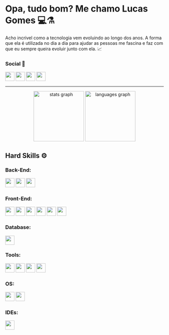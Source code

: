 # Opa, tudo bom? Me chamo Lucas Gomes 💻⚗️

Acho incrivel como a tecnologia vem evoluindo ao longo dos anos. A forma que ela é utilizada no dia a dia para ajudar as pessoas me fascina e faz com que eu sempre queira evoluir junto com ela. 📈

### Social 🚀
<div>
  
  <a href="https://www.x.com/lucasdocrocs/"> <img height="29px" src="https://img.shields.io/badge/X-1DA1F2?logo=x&logoColor=white"></a>
  <a href="https://www.linkedin.com/in/lucashito/"> <img height="29px" src="https://img.shields.io/badge/LinkedIn-0A66C2?logo=linkedin&logoColor=white"></a>
  <a href="mailto:lukashitoh@outlook.com"> <img height="29px" src="https://img.shields.io/badge/Outlook-0078D4?logo=microsoft-outlook&logoColor=white"></a>
  <a href="https://www.instagram.com/lucasdocrocs/"> <img height="29px" src="https://img.shields.io/badge/Instagram-E4405F?logo=instagram&logoColor=white"></a>
  
</div>

***

<div align="center">
  <img src="https://github-readme-stats.vercel.app/api?username=h1toh&hide_title=false&rank_icon=github&hide_rank=false&show_icons=true&include_all_commits=true&count_private=true&disable_animations=false&theme=blue_navy&locale=en&hide_border=false" height="160" alt="stats graph"  />
  <img src="https://github-readme-stats.vercel.app/api/top-langs?username=h1toh&locale=en&hide_title=false&layout=compact&card_width=320&langs_count=5&theme=blue_navy&hide_border=false&cache_seconds=1" height="160" alt="languages graph"  />
</div>

## Hard Skills ⚙
### Back-End:
<div>
  <img height="29px" src="https://img.shields.io/badge/Python-blue?logo=python&logoColor=white">
  <img height="29px" src="https://img.shields.io/badge/Node.js-brightgreen?logo=node.js&logoColor=white">
  <img height="29px" src="https://img.shields.io/badge/Express-000000?logo=express&logoColor=white">
</div>

### Front-End:
<div>
  <img height="29px" src="https://img.shields.io/badge/React-61DAFB?logo=react&logoColor=white">
  <img height="29px" src="https://img.shields.io/badge/Vite-646CFF?logo=vite&logoColor=white">
  <img height="29px" src="https://img.shields.io/badge/TypeScript-3178C6?logo=typescript&logoColor=white">
  <img height="29px" src="https://img.shields.io/badge/JavaScript-F7DF1E?logo=javascript&logoColor=black">
  <img height="29px" src="https://img.shields.io/badge/HTML-E34F26?logo=html5&logoColor=white">
  <img height="29px" src="https://img.shields.io/badge/CSS-1572B6?logo=css3&logoColor=white">
</div>

### Database:
<div>
  <img height="29px" src="https://img.shields.io/badge/MongoDB-brightgreen?logo=mongodb&logoColor=white">

### Tools:
<div>
  <img height="29px" src="https://img.shields.io/badge/Git-F05032?logo=git&logoColor=white">
  <img height="29px" src="https://img.shields.io/badge/GitHub-181717?logo=github&logoColor=white">
  <img height="29px" src="https://img.shields.io/badge/Postman-FF6C37?logo=postman&logoColor=white">
  <img height="29px" src="https://img.shields.io/badge/Discord-7289DA?logo=discord&logoColor=white">
</div>

### OS:
<div>
  <img height="29px" src="https://img.shields.io/badge/Windows_10-0078D6?logo=windows&logoColor=white">
  <img height="29px" src="https://img.shields.io/badge/Arch_Linux-1793D1?logo=arch-linux&logoColor=white">
</div>

### IDEs: 
<div>
  <img height="29px" src="https://img.shields.io/badge/Visual_Studio_Code-007ACC?logo=visual-studio-code&logoColor=white">